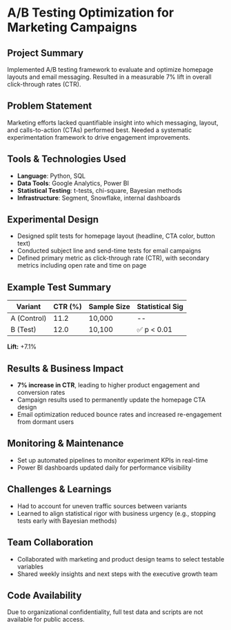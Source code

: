 
# A/B Testing Optimization for Marketing Campaigns

## Project Summary
Implemented A/B testing framework to evaluate and optimize homepage layouts and email messaging. Resulted in a measurable 7% lift in overall click-through rates (CTR).

## Problem Statement
Marketing efforts lacked quantifiable insight into which messaging, layout, and calls-to-action (CTAs) performed best. Needed a systematic experimentation framework to drive engagement improvements.

## Tools & Technologies Used
- **Language**: Python, SQL  
- **Data Tools**: Google Analytics, Power BI  
- **Statistical Testing**: t-tests, chi-square, Bayesian methods  
- **Infrastructure**: Segment, Snowflake, internal dashboards

## Experimental Design
- Designed split tests for homepage layout (headline, CTA color, button text)
- Conducted subject line and send-time tests for email campaigns
- Defined primary metric as click-through rate (CTR), with secondary metrics including open rate and time on page

## Example Test Summary
| Variant | CTR (%) | Sample Size | Statistical Sig |
|---------|---------|-------------|-----------------|
| A (Control) | 11.2 | 10,000 | -- |
| B (Test) | 12.0 | 10,100 | ✅ p < 0.01 |

**Lift:** +7.1%

## Results & Business Impact
- **7% increase in CTR**, leading to higher product engagement and conversion rates  
- Campaign results used to permanently update the homepage CTA design  
- Email optimization reduced bounce rates and increased re-engagement from dormant users

## Monitoring & Maintenance
- Set up automated pipelines to monitor experiment KPIs in real-time
- Power BI dashboards updated daily for performance visibility

## Challenges & Learnings
- Had to account for uneven traffic sources between variants
- Learned to align statistical rigor with business urgency (e.g., stopping tests early with Bayesian methods)

## Team Collaboration
- Collaborated with marketing and product design teams to select testable variables
- Shared weekly insights and next steps with the executive growth team

## Code Availability
Due to organizational confidentiality, full test data and scripts are not available for public access.
